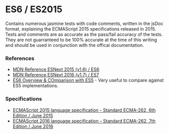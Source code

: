 # ES6 / ES2015

Contains numerous jasmine tests with code comments, written in the jsDoc format, explaining the ECMAScript 2015 specifications released in 2015.
Tests and comments are as accurate as the pass/fail accuracy of the tests. They are not guarranteed to be 100% accurate at the time of this writing and should be used in conjunction with the offical documentation.

### References
* [MDN Reference ESNext 2015 (v1.6) / ES6](https://developer.mozilla.org/en-US/docs/Web/JavaScript/New_in_JavaScript/1.6)
* [MDN Reference ESNext 2016 (v1.7) / ES7](https://developer.mozilla.org/en-US/docs/Web/JavaScript/New_in_JavaScript/1.7)
* [ES6 Overview & COmparison with ES5](http://es6-features.org/) - Very useful to compare against ES5 implementations.

### Specifications
* [ECMAScript 2015 language specification - Standard ECMA-262, 6th Edition / June 2015](http://www.ecma-international.org/ecma-262/6.0/)
* [ECMAScript 2016 language specification - Standard ECMA-262, 7th Edition / June 2016](http://www.ecma-international.org/publications/standards/Ecma-262.htm)
